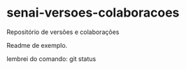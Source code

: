 # senai-versoes-colaboracoes

Repositório  de versões e colaborações 

Readme  de exemplo.

lembrei do comando: git status

